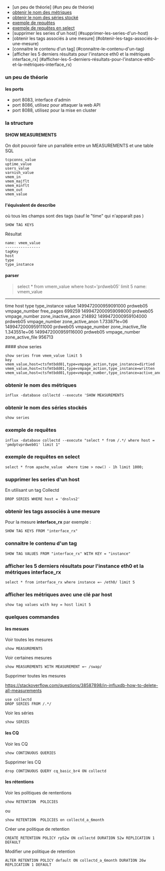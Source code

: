* [un peu de théorie] (#un peu de théorie)
* [obtenir le nom des métriques](#obtenir-le-nom-des-métriques)
* [obtenir le nom des séries stocké](#obtenir-le-nom-des-séries-stockés)
* [exemple de requêtes](#exemple-de-requêtes)
* [exemple de requêtes en select](#exemple-de-requêtes-en-select)
* [supprimer les series d'un host] (#supprimer-les-series-d'un-host)
* [obtenir les tags associés à une mesure] (#obtenir-les-tags-associés-à-une-mesure)
* [connaitre le contenu d'un tag] (#connaitre-le-contenu-d'un-tag)
* [afficher les 5 derniers résultats pour l'instance eth0 et la métriques interface_rx] (#afficher-les-5-derniers-résultats-pour-l'instance-eth0-et-la-métriques-interface_rx)


### un peu de théorie

#### les ports 
* port 8083, interface d'admin
* port 8086, utilisez pour attaquer la web API 
* port 8088, utilisez pour la mise en cluster

### la structure

#### SHOW MEASUREMENTS
On doit pouvoir faire un parrallèle entre un MEASUREMENTS et une table SQL

```
tcpconns_value
uptime_value
users_value
varnish_value
vmem_in
vmem_majflt
vmem_minflt
vmem_out
vmem_value
```

#### l'équivalent de describe
où tous les champs sont des tags (sauf le "time" qui n'apparaît pas )
```
SHOW TAG KEYS
```
Résultat
```
name: vmem_value
----------------
tagKey
host
type
type_instance
```
#### parser 

> select *  from vmem_value  where host='prdweb05' limit  5
name: vmem_value
----------------
time                    host            type            type_instance           value
1499472000959091000     prdweb05     vmpage_number   free_pages              699259
1499472000959098000     prdweb05     vmpage_number   zone_inactive_anon      214892
1499472000959104000     prdweb05     vmpage_number   zone_active_anon        1.733871e+06
1499472000959111000     prdweb05     vmpage_number   zone_inactive_file      1.343551e+06
1499472000959116000     prdweb05     vmpage_number   zone_active_file        956713

#### show series 
```
show series from vmem_value limit 5
key
vmem_value,host=ctsfmtbdd01,type=vmpage_action,type_instance=dirtied
vmem_value,host=ctsfmtbdd01,type=vmpage_action,type_instance=written
vmem_value,host=ctsfmtbdd01,type=vmpage_number,type_instance=active_anon
```

### obtenir le nom des métriques

```
influx -database collectd --execute 'SHOW MEASUREMENTS
```

### obtenir le nom des séries stockés

`show series` 


### exemple de requêtes

`influx -database collectd --execute "select * from /.*/ where host = 'pmdptvprdweb01' limit 1"`

### exemple de requêtes en select

```
select * from apache_value  where time > now() - 1h limit 1000;
```

### supprimer les series d'un host
En utilisant un tag Collectd 
  
```
DROP SERIES WHERE host = 'dnslvs2'
```

### obtenir les tags associés à une mesure

Pour la mesure **interface_rx** par exemple : 

```
SHOW TAG KEYS FROM "interface_rx"
```

### connaitre le contenu d'un tag

```
SHOW TAG VALUES FROM "interface_rx" WITH KEY = "instance"
```

### afficher les 5 derniers résultats pour l'instance eth0 et la métriques interface_rx 

```
select * from interface_rx where instance =~ /eth0/ limit 5
```

### afficher les métriques avec une clé par host

```
show tag values with key = host limit 5
```

### quelques commandes
#### les mesues
Voir toutes les mesures
```
show MEASUREMENTS
```
Voir certaines mesures
```
show MEASUREMENTS WITH MEASUREMENT =~ /swap/
```
Supprimer toutes les mesures

https://stackoverflow.com/questions/38587898/in-influxdb-how-to-delete-all-measurements
```
use collectd
DROP SERIES FROM /.*/
```
Voir les séries
```
show SERIES
```
#### les CQ
Voir les CQ
```
show CONTINUOUS QUERIES
```
Supprimer les CQ
```
drop CONTINUOUS QUERY cq_basic_br4 ON collectd
```
#### les rétentions
Voir les politiques de rententions
```
show RETENTION  POLICIES
```
ou
```
show RETENTION  POLICIES on collectd_a_6month
```
Créer une politique de retention
```
CREATE RETENTION POLICY rp52w ON collectd DURATION 52w REPLICATION 1 DEFAULT
```
Modifier une politique de retention
```
ALTER RETENTION POLICY default ON collectd_a_6month DURATION 26w REPLICATION 1 DEFAULT
```
